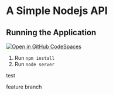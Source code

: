 # A Simple Nodejs API

## Running the Application

[![Open in GitHub CodeSpaces](https://github.com/codespaces/badge.svg) ](https://codespaces.new/coderonfleek/[simple-node-api)

1. Run `npm install`
2. Run `node server`

test

feature branch
